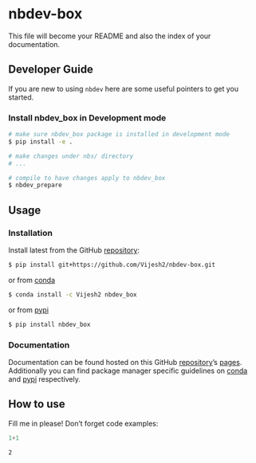 # nbdev-box


<!-- WARNING: THIS FILE WAS AUTOGENERATED! DO NOT EDIT! -->

This file will become your README and also the index of your
documentation.

## Developer Guide

If you are new to using `nbdev` here are some useful pointers to get you
started.

### Install nbdev_box in Development mode

``` sh
# make sure nbdev_box package is installed in development mode
$ pip install -e .

# make changes under nbs/ directory
# ...

# compile to have changes apply to nbdev_box
$ nbdev_prepare
```

## Usage

### Installation

Install latest from the GitHub
[repository](https://github.com/Vijesh2/nbdev-box):

``` sh
$ pip install git+https://github.com/Vijesh2/nbdev-box.git
```

or from [conda](https://anaconda.org/Vijesh2/nbdev-box)

``` sh
$ conda install -c Vijesh2 nbdev_box
```

or from [pypi](https://pypi.org/project/nbdev-box/)

``` sh
$ pip install nbdev_box
```

### Documentation

Documentation can be found hosted on this GitHub
[repository](https://github.com/Vijesh2/nbdev-box)’s
[pages](https://Vijesh2.github.io/nbdev-box/). Additionally you can find
package manager specific guidelines on
[conda](https://anaconda.org/Vijesh2/nbdev-box) and
[pypi](https://pypi.org/project/nbdev-box/) respectively.

## How to use

Fill me in please! Don’t forget code examples:

``` python
1+1
```

    2
